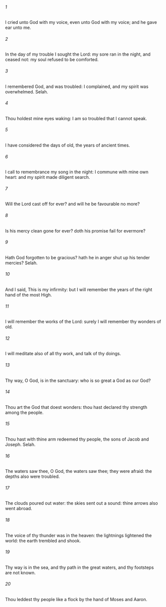 ###### 1
I cried unto God with my voice, even unto God with my voice; and he gave ear unto me.

###### 2
In the day of my trouble I sought the Lord: my sore ran in the night, and ceased not: my soul refused to be comforted.

###### 3
I remembered God, and was troubled: I complained, and my spirit was overwhelmed. Selah.

###### 4
Thou holdest mine eyes waking: I am so troubled that I cannot speak.

###### 5
I have considered the days of old, the years of ancient times.

###### 6
I call to remembrance my song in the night: I commune with mine own heart: and my spirit made diligent search.

###### 7
Will the Lord cast off for ever? and will he be favourable no more?

###### 8
Is his mercy clean gone for ever? doth his promise fail for evermore?

###### 9
Hath God forgotten to be gracious? hath he in anger shut up his tender mercies? Selah.

###### 10
And I said, This is my infirmity: but I will remember the years of the right hand of the most High.

###### 11
I will remember the works of the Lord: surely I will remember thy wonders of old.

###### 12
I will meditate also of all thy work, and talk of thy doings.

###### 13
Thy way, O God, is in the sanctuary: who is so great a God as our God?

###### 14
Thou art the God that doest wonders: thou hast declared thy strength among the people.

###### 15
Thou hast with thine arm redeemed thy people, the sons of Jacob and Joseph. Selah.

###### 16
The waters saw thee, O God, the waters saw thee; they were afraid: the depths also were troubled.

###### 17
The clouds poured out water: the skies sent out a sound: thine arrows also went abroad.

###### 18
The voice of thy thunder was in the heaven: the lightnings lightened the world: the earth trembled and shook.

###### 19
Thy way is in the sea, and thy path in the great waters, and thy footsteps are not known.

###### 20
Thou leddest thy people like a flock by the hand of Moses and Aaron.

